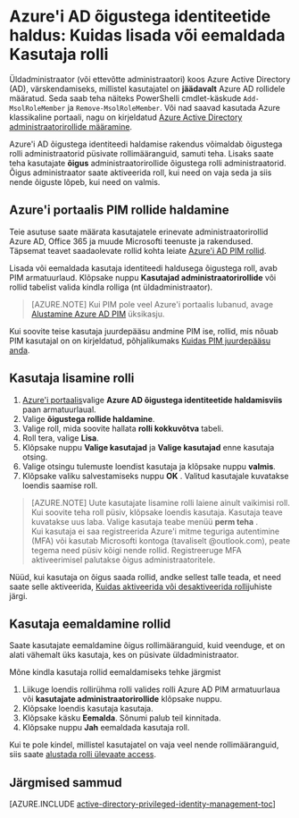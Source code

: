 <properties
   pageTitle="Kuidas lisada või eemaldada Kasutaja rolli | Microsoft Azure'i"
   description="Saate teada, kuidas lisada rollid õigustega identiteedid rakendusega Azure Active Directory õigustega identiteedi haldus."
   services="active-directory"
   documentationCenter=""
   authors="kgremban"
   manager="femila"
   editor=""/>

<tags
   ms.service="active-directory"
   ms.devlang="na"
   ms.topic="article"
   ms.tgt_pltfrm="na"
   ms.workload="identity"
   ms.date="10/24/2016"
   ms.author="kgremban"/>

# <a name="azure-ad-privileged-identity-management-how-to-add-or-remove-a-user-role"></a>Azure'i AD õigustega identiteetide haldus: Kuidas lisada või eemaldada Kasutaja rolli

Üldadministraator (või ettevõtte administraatori) koos Azure Active Directory (AD), värskendamiseks, millistel kasutajatel on **jäädavalt** Azure AD rollidele määratud. Seda saab teha näiteks PowerShelli cmdlet-käskude `Add-MsolRoleMember` ja `Remove-MsolRoleMember`. Või nad saavad kasutada Azure klassikaline portaali, nagu on kirjeldatud [Azure Active Directory administraatorirollide määramine](active-directory-assign-admin-roles.md).

Azure'i AD õigustega identiteedi haldamise rakendus võimaldab õigustega rolli administraatorid püsivate rollimääranguid, samuti teha. Lisaks saate teha kasutajate **õigus** administraatorirollide õigustega rolli administraatorid. Õigus administraator saate aktiveerida roll, kui need on vaja seda ja siis nende õiguste lõpeb, kui need on valmis.

## <a name="manage-roles-with-pim-in-the-azure-portal"></a>Azure'i portaalis PIM rollide haldamine

Teie asutuse saate määrata kasutajatele erinevate administraatorirollid Azure AD, Office 365 ja muude Microsofti teenuste ja rakendused.  Täpsemat teavet saadaolevate rollid kohta leiate [Azure'i AD PIM rollid](active-directory-privileged-identity-management-roles.md).

Lisada või eemaldada kasutaja identiteedi haldusega õigustega roll, avab PIM armatuurlaud. Klõpsake nuppu **Kasutajad administraatorirollide** või rollid tabelist valida kindla rolliga (nt üldadministraator).

> [AZURE.NOTE] Kui PIM pole veel Azure'i portaalis lubanud, avage [Alustamine Azure AD PIM](active-directory-privileged-identity-management-getting-started.md) üksikasju.

Kui soovite teise kasutaja juurdepääsu andmine PIM ise, rollid, mis nõuab PIM kasutajal on on kirjeldatud, põhjalikumaks [Kuidas PIM juurdepääsu anda](active-directory-privileged-identity-management-how-to-give-access-to-pim.md).

## <a name="add-a-user-to-a-role"></a>Kasutaja lisamine rolli

1. [Azure'i portaalis](https://portal.azure.com/)valige **Azure AD õigustega identiteetide haldamisviis** paan armatuurlaual.
2. Valige **õigustega rollide haldamine**.
3. Valige roll, mida soovite hallata **rolli kokkuvõtva** tabeli.
4. Roll tera, valige **Lisa**.
5. Klõpsake nuppu **Valige kasutajad** ja **Valige kasutajad** enne kasutaja otsing.  
6. Valige otsingu tulemuste loendist kasutaja ja klõpsake nuppu **valmis**.
4. Klõpsake valiku salvestamiseks nuppu **OK** . Valitud kasutajale kuvatakse loendis saamise roll.

> [AZURE.NOTE]
>Uute kasutajate lisamine rolli laiene ainult vaikimisi roll. Kui soovite teha roll püsiv, klõpsake loendis kasutaja. Kasutaja teave kuvatakse uus laba. Valige kasutaja teabe menüü **perm teha** .  
>Kui kasutaja ei saa registreerida Azure'i mitme teguriga autentimine (MFA) või kasutab Microsofti kontoga (tavaliselt @outlook.com), peate tegema need püsiv kõigi nende rollid. Registreeruge MFA aktiveerimisel palutakse õigus administraatoritele.

Nüüd, kui kasutaja on õigus saada rollid, andke sellest talle teada, et need saate selle aktiveerida, [Kuidas aktiveerida või desaktiveerida rolli](active-directory-privileged-identity-management-how-to-activate-role.md)juhiste järgi.

## <a name="remove-a-user-from-a-role"></a>Kasutaja eemaldamine rollid

Saate kasutajate eemaldamine õigus rollimääranguid, kuid veenduge, et on alati vähemalt üks kasutaja, kes on püsivate üldadministraator.

Mõne kindla kasutaja rollid eemaldamiseks tehke järgmist

1. Liikuge loendis rollirühma rolli valides rolli Azure AD PIM armatuurlaua või **kasutajate administraatorirollide** klõpsake nuppu.
2. Klõpsake loendis kasutaja kasutaja.
3. Klõpsake käsku **Eemalda**. Sõnumi palub teil kinnitada.
4. Klõpsake nuppu **Jah** eemaldada kasutaja roll.

Kui te pole kindel, millistel kasutajatel on vaja veel nende rollimääranguid, siis saate [alustada rolli ülevaate access](active-directory-privileged-identity-management-how-to-start-security-review.md).


<!--Every topic should have next steps and links to the next logical set of content to keep the customer engaged-->
## <a name="next-steps"></a>Järgmised sammud
[AZURE.INCLUDE [active-directory-privileged-identity-management-toc](../../includes/active-directory-privileged-identity-management-toc.md)]
